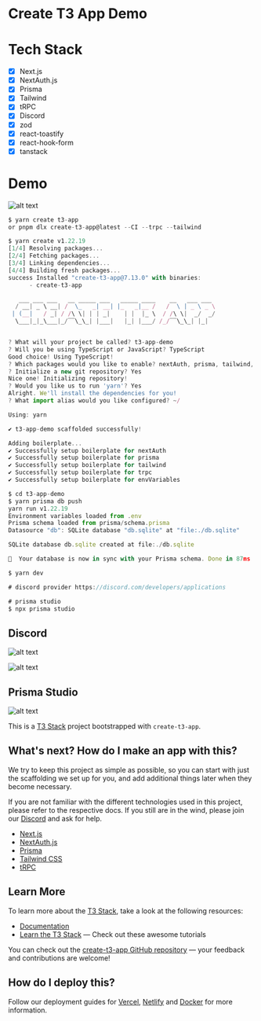 # Create T3 App Demo

# Tech Stack
- [x] Next.js
- [x] NextAuth.js
- [x] Prisma
- [x] Tailwind
- [x] tRPC
- [x] Discord
- [x] zod
- [x] react-toastify
- [x] react-hook-form
- [x] tanstack

# Demo
![alt text](./doc/t3-app-demo.gif)

```javascript
$ yarn create t3-app
or pnpm dlx create-t3-app@latest --CI --trpc --tailwind

$ yarn create v1.22.19
[1/4] Resolving packages...
[2/4] Fetching packages...
[3/4] Linking dependencies...
[4/4] Building fresh packages...
success Installed "create-t3-app@7.13.0" with binaries:
      - create-t3-app

   ___ ___ ___   __ _____ ___   _____ ____    __   ___ ___
  / __| _ \ __| /  \_   _| __| |_   _|__ /   /  \ | _ \ _ \
 | (__|   / _| / /\ \| | | _|    | |  |_ \  / /\ \|  _/  _/
  \___|_|_\___|_/‾‾\_\_| |___|   |_| |___/ /_/‾‾\_\_| |_|


? What will your project be called? t3-app-demo
? Will you be using TypeScript or JavaScript? TypeScript
Good choice! Using TypeScript!
? Which packages would you like to enable? nextAuth, prisma, tailwind, trpc
? Initialize a new git repository? Yes
Nice one! Initializing repository!
? Would you like us to run 'yarn'? Yes
Alright. We'll install the dependencies for you!
? What import alias would you like configured? ~/

Using: yarn

✔ t3-app-demo scaffolded successfully!

Adding boilerplate...
✔ Successfully setup boilerplate for nextAuth
✔ Successfully setup boilerplate for prisma
✔ Successfully setup boilerplate for tailwind
✔ Successfully setup boilerplate for trpc
✔ Successfully setup boilerplate for envVariables

$ cd t3-app-demo
$ yarn prisma db push
yarn run v1.22.19
Environment variables loaded from .env
Prisma schema loaded from prisma/schema.prisma
Datasource "db": SQLite database "db.sqlite" at "file:./db.sqlite"

SQLite database db.sqlite created at file:./db.sqlite

🚀  Your database is now in sync with your Prisma schema. Done in 87ms

$ yarn dev

# discord provider https://discord.com/developers/applications

# prisma studio
$ npx prisma studio
```

## Discord
![alt text](./doc/discord.jpg)

![alt text](./doc/discord1.jpg)

## Prisma Studio

![alt text](./doc/prisma-studio.jpg)


This is a [T3 Stack](https://create.t3.gg/) project bootstrapped with `create-t3-app`.


## What's next? How do I make an app with this?

We try to keep this project as simple as possible, so you can start with just the scaffolding we set up for you, and add additional things later when they become necessary.

If you are not familiar with the different technologies used in this project, please refer to the respective docs. If you still are in the wind, please join our [Discord](https://t3.gg/discord) and ask for help.

- [Next.js](https://nextjs.org)
- [NextAuth.js](https://next-auth.js.org)
- [Prisma](https://prisma.io)
- [Tailwind CSS](https://tailwindcss.com)
- [tRPC](https://trpc.io)

## Learn More

To learn more about the [T3 Stack](https://create.t3.gg/), take a look at the following resources:

- [Documentation](https://create.t3.gg/)
- [Learn the T3 Stack](https://create.t3.gg/en/faq#what-learning-resources-are-currently-available) — Check out these awesome tutorials

You can check out the [create-t3-app GitHub repository](https://github.com/t3-oss/create-t3-app) — your feedback and contributions are welcome!

## How do I deploy this?

Follow our deployment guides for [Vercel](https://create.t3.gg/en/deployment/vercel), [Netlify](https://create.t3.gg/en/deployment/netlify) and [Docker](https://create.t3.gg/en/deployment/docker) for more information.

